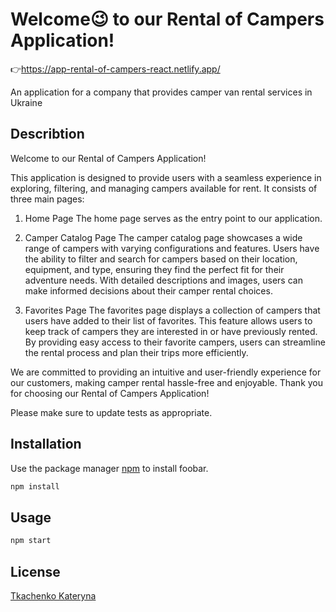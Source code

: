 # Welcome😉 to our Rental of Campers Application!

👉https://app-rental-of-campers-react.netlify.app/

An application for a company that provides camper van rental services in Ukraine

## Describtion

Welcome to our Rental of Campers Application!

This application is designed to provide users with a seamless experience in exploring, filtering, and managing campers available for rent. It consists of three main pages:

1. Home Page
   The home page serves as the entry point to our application.

2. Camper Catalog Page
   The camper catalog page showcases a wide range of campers with varying configurations and features. Users have the ability to filter and search for campers based on their location, equipment, and type, ensuring they find the perfect fit for their adventure needs. With detailed descriptions and images, users can make informed decisions about their camper rental choices.

3. Favorites Page
   The favorites page displays a collection of campers that users have added to their list of favorites. This feature allows users to keep track of campers they are interested in or have previously rented. By providing easy access to their favorite campers, users can streamline the rental process and plan their trips more efficiently.

We are committed to providing an intuitive and user-friendly experience for our customers, making camper rental hassle-free and enjoyable. Thank you for choosing our Rental of Campers Application!

Please make sure to update tests as appropriate.

## Installation

Use the package manager [npm](https://docs.npmjs.com/cli/v6/commands/npm-install) to install foobar.

```bash
npm install
```

## Usage

```bash
npm start
```

## License

[Tkachenko Kateryna](https://github.com/TkachenkoKaterina/app-rental-of-campers-react)
